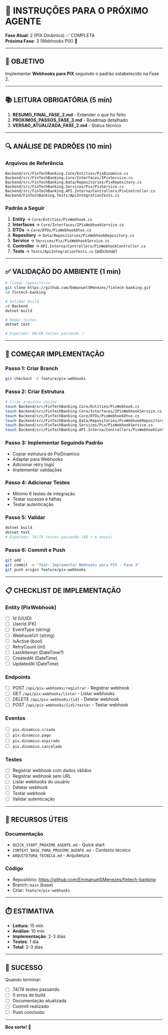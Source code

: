 # 📖 INSTRUÇÕES PARA O PRÓXIMO AGENTE

**Fase Atual**: 2 (PIX Dinâmico) ✅ COMPLETA  
**Próxima Fase**: 3 (Webhooks PIX) 🚀

---

## 🎯 OBJETIVO

Implementar **Webhooks para PIX** seguindo o padrão estabelecido na Fase 2.

---

## 📚 LEITURA OBRIGATÓRIA (5 min)

1. **RESUMO_FINAL_FASE_2.md** - Entender o que foi feito
2. **PROXIMOS_PASSOS_FASE_3.md** - Roadmap detalhado
3. **VERSAO_ATUALIZADA_FASE_2.md** - Status técnico

---

## 🔍 ANÁLISE DE PADRÕES (10 min)

### Arquivos de Referência
```
Backend/src/FinTechBanking.Core/Entities/PixDinamico.cs
Backend/src/FinTechBanking.Core/Interfaces/IPixService.cs
Backend/src/FinTechBanking.Data/Repositories/PixRepository.cs
Backend/src/FinTechBanking.Services/Pix/PixService.cs
Backend/src/FinTechBanking.API.Interna/Controllers/PixController.cs
Backend/FinTechBanking.Tests/ApiIntegrationTests.cs
```

### Padrão a Seguir
1. **Entity** → `Core/Entities/PixWebhook.cs`
2. **Interfaces** → `Core/Interfaces/IPixWebhookService.cs`
3. **DTOs** → `Core/DTOs/PixWebhookDtos.cs`
4. **Repository** → `Data/Repositories/PixWebhookRepository.cs`
5. **Service** → `Services/Pix/PixWebhookService.cs`
6. **Controller** → `API.Interna/Controllers/PixWebhookController.cs`
7. **Tests** → `Tests/ApiIntegrationTests.cs` (adicionar)

---

## ✅ VALIDAÇÃO DO AMBIENTE (1 min)

```bash
# Clonar repositório
git clone https://github.com/EmmanuelSMenezes/fintech-banking.git
cd fintech-banking

# Validar build
cd Backend
dotnet build

# Rodar testes
dotnet test

# Esperado: 68/68 testes passando ✅
```

---

## 🚀 COMEÇAR IMPLEMENTAÇÃO

### Passo 1: Criar Branch
```bash
git checkout -b feature/pix-webhooks
```

### Passo 2: Criar Estrutura
```bash
# Criar arquivos vazios
touch Backend/src/FinTechBanking.Core/Entities/PixWebhook.cs
touch Backend/src/FinTechBanking.Core/Interfaces/IPixWebhookService.cs
touch Backend/src/FinTechBanking.Core/DTOs/PixWebhookDtos.cs
touch Backend/src/FinTechBanking.Data/Repositories/PixWebhookRepository.cs
touch Backend/src/FinTechBanking.Services/Pix/PixWebhookService.cs
touch Backend/src/FinTechBanking.API.Interna/Controllers/PixWebhookController.cs
```

### Passo 3: Implementar Seguindo Padrão
- Copiar estrutura do PixDinamico
- Adaptar para Webhooks
- Adicionar retry logic
- Implementar validações

### Passo 4: Adicionar Testes
- Mínimo 6 testes de integração
- Testar sucesso e falhas
- Testar autenticação

### Passo 5: Validar
```bash
dotnet build
dotnet test
# Esperado: 74/74 testes passando (68 + 6 novos)
```

### Passo 6: Commit e Push
```bash
git add .
git commit -m "feat: Implementar Webhooks para PIX - Fase 3"
git push origin feature/pix-webhooks
```

---

## 📋 CHECKLIST DE IMPLEMENTAÇÃO

### Entity (PixWebhook)
- [ ] Id (UUID)
- [ ] UserId (FK)
- [ ] EventType (string)
- [ ] WebhookUrl (string)
- [ ] IsActive (bool)
- [ ] RetryCount (int)
- [ ] LastAttempt (DateTime?)
- [ ] CreatedAt (DateTime)
- [ ] UpdatedAt (DateTime)

### Endpoints
- [ ] POST `/api/pix-webhooks/registrar` - Registrar webhook
- [ ] GET `/api/pix-webhooks/listar` - Listar webhooks
- [ ] DELETE `/api/pix-webhooks/{id}` - Deletar webhook
- [ ] POST `/api/pix-webhooks/{id}/testar` - Testar webhook

### Eventos
- [ ] `pix.dinamico.criado`
- [ ] `pix.dinamico.pago`
- [ ] `pix.dinamico.expirado`
- [ ] `pix.dinamico.cancelado`

### Testes
- [ ] Registrar webhook com dados válidos
- [ ] Registrar webhook sem URL
- [ ] Listar webhooks do usuário
- [ ] Deletar webhook
- [ ] Testar webhook
- [ ] Validar autenticação

---

## 🔗 RECURSOS ÚTEIS

### Documentação
- `QUICK_START_PROXIMO_AGENTE.md` - Quick start
- `CONTEXT_BASE_PARA_PROXIMO_AGENTE.md` - Contexto técnico
- `ARQUITETURA_TECNICA.md` - Arquitetura

### Código
- Repositório: https://github.com/EmmanuelSMenezes/fintech-banking
- Branch: `main` (base)
- Criar: `feature/pix-webhooks`

---

## ⏱️ ESTIMATIVA

- **Leitura**: 15 min
- **Análise**: 10 min
- **Implementação**: 2-3 dias
- **Testes**: 1 dia
- **Total**: 2-3 dias

---

## 🎯 SUCESSO

Quando terminar:
- [ ] 74/74 testes passando
- [ ] 0 erros de build
- [ ] Documentação atualizada
- [ ] Commit realizado
- [ ] Push concluído

---

**Boa sorte! 🚀**

